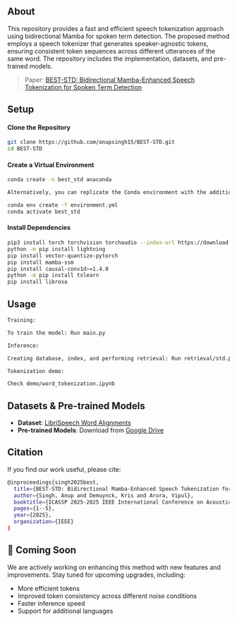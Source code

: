 ## About

This repository provides a fast and efficient speech tokenization approach using bidirectional Mamba for spoken term detection.  The proposed method employs a speech tokenizer that generates speaker-agnostic tokens, ensuring consistent token sequences across different utterances of the same word. The repository includes the implementation, datasets, and pre-trained models.

> Paper: [BEST-STD: Bidirectional Mamba-Enhanced Speech Tokenization for Spoken Term Detection](https://ieeexplore.ieee.org/abstract/document/10889633)


## Setup

#### Clone the Repository
```sh
git clone https://github.com/anupsingh15/BEST-STD.git
cd BEST-STD
```

#### Create a Virtual Environment
```sh
conda create -n best_std anaconda

Alternatively, you can replicate the Conda environment with the additional dependencies included:

conda env create -f environment.yml
conda activate best_std

```

#### Install Dependencies
```sh
pip3 install torch torchvision torchaudio --index-url https://download.pytorch.org/whl/cu121
python -m pip install lightning
pip install vector-quantize-pytorch
pip install mamba-ssm
pip install causal-conv1d>=1.4.0
python -m pip install tslearn
pip install librosa
```

## Usage
```sh
Training:

To train the model: Run main.py

Inference:

Creating database, index, and performing retrieval: Run retrieval/std.py

Tokenization demo:

Check demo/word_tokenization.ipynb
```


## Datasets & Pre-trained Models

- **Dataset**: [LibriSpeech Word Alignments](https://drive.google.com/drive/folders/1Q07VPmitxqGRfdqhJ-dTpV_YsCrMimMC?usp=sharing)
- **Pre-trained Models**: Download from [Google Drive](https://drive.google.com/drive/folders/1C3Uaal6KxjnpsXkRA6XhitN6MgsXX5fO?usp=sharing)

## Citation

If you find our work useful, please cite:
```sh
@inproceedings{singh2025best,
  title={BEST-STD: Bidirectional Mamba-Enhanced Speech Tokenization for Spoken Term Detection},
  author={Singh, Anup and Demuynck, Kris and Arora, Vipul},
  booktitle={ICASSP 2025-2025 IEEE International Conference on Acoustics, Speech and Signal Processing (ICASSP)},
  pages={1--5},
  year={2025},
  organization={IEEE}
}
```

## 🚀 Coming Soon  
We are actively working on enhancing this method with new features and improvements. Stay tuned for upcoming upgrades, including:  

- More efficient tokens 
- Improved token consistency across different noise conditions  
- Faster inference speed 
- Support for additional languages  


